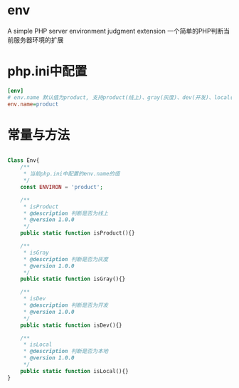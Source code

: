 # env
A simple PHP server environment judgment extension
一个简单的PHP判断当前服务器环境的扩展

# php.ini中配置
```ini
[env]
# env.name 默认值为product, 支持product(线上)、gray(灰度)、dev(开发)、local(本地),也支持自定义值
env.name=product
```

# 常量与方法

```php

Class Env{
    /**
     * 当前php.ini中配置的env.name的值
     */
    const ENVIRON = 'product';

    /**
     * isProduct
     * @description 判断是否为线上
     * @version 1.0.0
     */
    public static function isProduct(){}

    /**
     * isGray
     * @description 判断是否为灰度
     * @version 1.0.0
     */
    public static function isGray(){}

    /**
     * isDev
     * @description 判断是否为开发
     * @version 1.0.0
     */
    public static function isDev(){}

    /**
     * isLocal
     * @description 判断是否为本地
     * @version 1.0.0
     */
    public static function isLocal(){}
}
```
